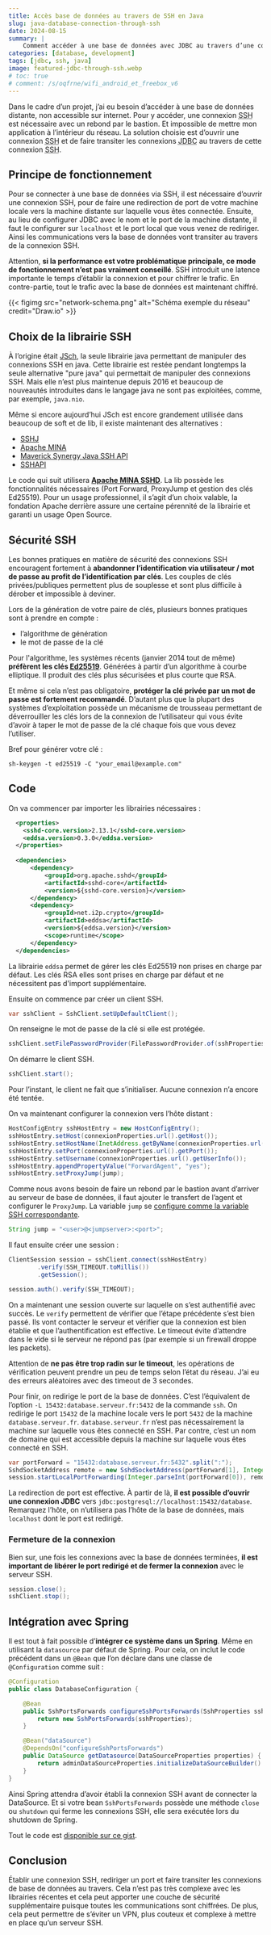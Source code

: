 ```yaml
---
title: Accès base de données au travers de SSH en Java
slug: java-database-connection-through-ssh
date: 2024-08-15
summary: |
    Comment accéder à une base de données avec JDBC au travers d’une connexion SSH. Qua cela soit pour des questions de sécurité ou pour des raisons pratique, il peut être nécessaire d’accéder à une base de données au travers d’une connexion SSH, voilà comment faire en java.
categories: [database, development]
tags: [jdbc, ssh, java]
image: featured-jdbc-through-ssh.webp
# toc: true
# comment: /s/oqfrne/wifi_android_et_freebox_v6
---
```


Dans le cadre d’un projet, j’ai eu besoin d’accéder à une base de données distante, non accessible sur internet. Pour y accéder, une connexion <abbr title="Secure SHell">SSH</abbr> est nécessaire avec un rebond par le bastion. Et impossible de mettre mon application à l’intérieur du réseau. La solution choisie est d’ouvrir une connexion <abbr title="Secure SHell">SSH</abbr> et de faire transiter les connexions <abbr title="Java DataBase Connectivity">JDBC</abbr> au travers de cette connexion <abbr title="Secure SHell">SSH</abbr>.

## Principe de fonctionnement

Pour se connecter à une base de données via SSH, il est nécessaire d’ouvrir une connexion SSH, pour de faire une redirection de port de votre machine locale vers la machine distante sur laquelle vous êtes connectée. Ensuite, au lieu de configurer JDBC avec le nom et le port de la machine distante, il faut le configurer sur `localhost` et le port local que vous venez de rediriger. Ainsi les communications vers la base de données vont transiter au travers de la connexion SSH.

Attention, **si la performance est votre problématique principale, ce mode de fonctionnement n’est pas vraiment conseillé**. SSH introduit une latence importante le temps d’établir la connexion et pour chiffrer le trafic. En contre-partie, tout le trafic avec la base de données est maintenant chiffré.

{{< figimg src="network-schema.png" alt="Schéma exemple du réseau" credit="Draw.io" >}}

## Choix de la librairie SSH

À l’origine était [JSch](http://www.jcraft.com/jsch/), la seule librairie java permettant de manipuler des connexions SSH en java. Cette librairie est restée pendant longtemps la seule alternative "pure java" qui permettait de manipuler des connexions SSH. Mais elle n’est plus maintenue depuis 2016 et beaucoup de nouveautés introduites dans le langage java ne sont pas exploitées, comme, par exemple, `java.nio`.

Même si encore aujourd’hui JSch est encore grandement utilisée dans beaucoup de soft et de lib, il existe maintenant des alternatives :

* [SSHJ](https://github.com/hierynomus/sshj)
* [Apache MINA](https://mina.apache.org/mina-project/)
* [Maverick Synergy Java SSH API](https://github.com/sshtools/maverick-synergy)
* [SSHAPI](https://github.com/sshtools/sshapi)

Le code qui suit utilisera **[Apache MINA SSHD](https://mina.apache.org/sshd-project/)**. La lib possède les fonctionnalités nécessaires (Port Forward, ProxyJump et gestion des clés Ed25519). Pour un usage professionnel, il s’agit d’un choix valable, la fondation Apache derrière assure une certaine pérennité de la librairie et garanti un usage Open Source.


## Sécurité SSH

Les bonnes pratiques en matière de sécurité des connexions SSH encouragent fortement à **abandonner l’identification via utilisateur / mot de passe au profit de l’identification par clés**. Les couples de clés privées/publiques permettent plus de souplesse et sont plus difficile à dérober et impossible à deviner.

Lors de la génération de votre paire de clés, plusieurs bonnes pratiques sont à prendre en compte :

* l’algorithme de génération
* le mot de passe de la clé

Pour l'algorithme, les systèmes récents (janvier 2014 tout de même) **préfèrent les clés [Ed25519](https://fr.wikipedia.org/wiki/EdDSA)**. Générées à partir d’un algorithme à courbe elliptique. Il produit des clés plus sécurisées et plus courte que RSA.

Et même si cela n’est pas obligatoire, **protéger la clé privée par un mot de passe est fortement recommandé**. D’autant plus que la plupart des systèmes d’exploitation possède un mécanisme de trousseau permettant de déverrouiller les clés lors de la connexion de l’utilisateur qui vous évite d’avoir à taper le mot de passe de la clé chaque fois que vous devez l’utiliser.

Bref pour générer votre clé : 

```shell
sh-keygen -t ed25519 -C "your_email@example.com"
```

## Code

On va commencer par importer les librairies nécessaires :

```xml
  <properties>
    <sshd-core.version>2.13.1</sshd-core.version>
    <eddsa.version>0.3.0</eddsa.version>
  </properties>
  
  <dependencies>
      <dependency>
          <groupId>org.apache.sshd</groupId>
          <artifactId>sshd-core</artifactId>
          <version>${sshd-core.version}</version>
      </dependency>
      <dependency>
          <groupId>net.i2p.crypto</groupId>
          <artifactId>eddsa</artifactId>
          <version>${eddsa.version}</version>
          <scope>runtime</scope>
      </dependency>
  </dependencies>
```

La librairie `eddsa` permet de gérer les clés Ed25519 non prises en charge par défaut. Les clés RSA elles sont prises en charge par défaut et ne nécessitent pas d'import supplémentaire.

Ensuite on commence par créer un client SSH.

```java
var sshClient = SshClient.setUpDefaultClient();
```

On renseigne le mot de passe de la clé si elle est protégée.

```java
sshClient.setFilePasswordProvider(FilePasswordProvider.of(sshProperties.keysPassword()));
```

On démarre le client SSH.
```java
sshClient.start();
```

Pour l’instant, le client ne fait que s’initialiser. Aucune connexion n’a encore été tentée.

On va maintenant configurer la connexion vers l’hôte distant :

```java
HostConfigEntry sshHostEntry = new HostConfigEntry();
sshHostEntry.setHost(connexionProperties.url().getHost());
sshHostEntry.setHostName(InetAddress.getByName(connexionProperties.url().getHost()).getHostAddress());
sshHostEntry.setPort(connexionProperties.url().getPort());
sshHostEntry.setUsername(connexionProperties.url().getUserInfo());
sshHostEntry.appendPropertyValue("ForwardAgent", "yes");
sshHostEntry.setProxyJump(jump);
```

Comme nous avons besoin de faire un rebond par le bastion avant d’arriver au serveur de base de données, il faut ajouter le transfert de l’agent et configurer le `ProxyJump`. La variable `jump` se [configure comme la variable SSH correspondante](https://man.freebsd.org/cgi/man.cgi?ssh_config(5)).

```java
String jump = "<user>@<jumpserver>:<port>";
```

Il faut ensuite créer une session :

```java
ClientSession session = sshClient.connect(sshHostEntry)
        .verify(SSH_TIMEOUT.toMillis())
        .getSession();

session.auth().verify(SSH_TIMEOUT);
```

On a maintenant une session ouverte sur laquelle on s’est authentifié avec succès. Le `verify` permettent de vérifier que l’étape précédente s’est bien passé. Ils vont contacter le serveur et vérifier que la connexion est bien établie et que l’authentification est effective. Le timeout évite d’attendre dans le vide si le serveur ne répond pas (par exemple si un firewall droppe les packets).

Attention de **ne pas être trop radin sur le timeout**, les opérations de vérification peuvent prendre un peu de temps selon l’état du réseau. J’ai eu des erreurs aléatoires avec des timeout de 3 secondes.

Pour finir, on redirige le port de la base de données. C’est l’équivalent de l’option `-L 15432:database.serveur.fr:5432` de la commande `ssh`. On redirige le port `15432` de la machine locale vers le port `5432` de la machine `database.serveur.fr`. `database.serveur.fr` n’est pas nécessairement la machine sur laquelle vous êtes connecté en SSH. Par contre, c’est un nom de domaine qui est accessible depuis la machine sur laquelle vous êtes connecté en SSH.

```java
var portForward = "15432:database.serveur.fr:5432".split(":");
SshdSocketAddress remote = new SshdSocketAddress(portForward[1], Integer.parseInt(portForward[2]));
session.startLocalPortForwarding(Integer.parseInt(portForward[0]), remote);
```

La redirection de port est effective. À partir de là, **il est possible d’ouvrir une connexion JDBC** vers `jdbc:postgresql://localhost:15432/database`. Remarquez l’hôte, on n’utilisera pas l’hôte de la base de données, mais `localhost` dont le port est redirigé.

### Fermeture de la connexion
Bien sur, une fois les connexions avec la base de données terminées, **il est important de libérer le port redirigé et de fermer la connexion** avec le serveur SSH.

```java
session.close();
sshClient.stop();
```

## Intégration avec Spring

Il est tout à fait possible d’**intégrer ce système dans un Spring**. Même en utilisant la `datasource` par défaut de Spring. Pour cela, on inclut le code précédent dans un `@Bean` que l’on déclare dans une classe de `@Configuration` comme suit :

```java
@Configuration
public class DatabaseConfiguration {

    @Bean
    public SshPortsForwards configureSshPortsForwards(SshProperties sshProperties) {
        return new SshPortsForwards(sshProperties);
    }

    @Bean("dataSource")
    @DependsOn("configureSshPortsForwards")
    public DataSource getDatasource(DataSourceProperties properties) {
        return adminDataSourceProperties.initializeDataSourceBuilder().build();
    }
}
```

Ainsi Spring attendra d’avoir établi la connexion SSH avant de connecter la DataSource. Et si votre bean `SshPortsForwards` possède une méthode `close` ou `shutdown` qui ferme les connexions SSH, elle sera exécutée lors du shutdown de Spring.

Tout le code est [disponible sur ce gist](https://gist.github.com/Marthym/ee1000de48762535a19ead1a7511cb0b).

## Conclusion

Établir une connexion SSH, rediriger un port et faire transiter les connexions de base de données au travers. Cela n’est pas très complexe avec les librairies récentes et cela peut apporter une couche de sécurité supplémentaire puisque toutes les communications sont chiffrées. De plus, cela peut permettre de s’éviter un VPN, plus couteux et complexe à mettre en place qu’un serveur SSH.
